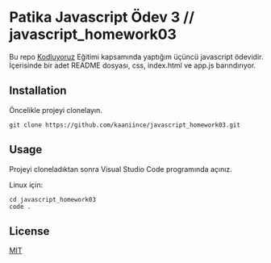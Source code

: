 # Patika Javascript Ödev 3 // javascript_homework03

Bu repo [Kodluyoruz](https://www.kodluyoruz.org/) Eğitimi kapsamında yaptığım üçüncü javascript ödevidir. İçerisinde bir adet README dosyası, css, index.html ve app.js barındırıyor.

## Installation

Öncelikle projeyi clonelayın.

```
git clone https://github.com/kaaniince/javascript_homework03.git
```

## Usage

Projeyi cloneladıktan sonra Visual Studio Code programında açınız.

Linux için:

```
cd javascript_homework03
code .
```

## License

[MIT](https://choosealicense.com/licenses/mit/)
